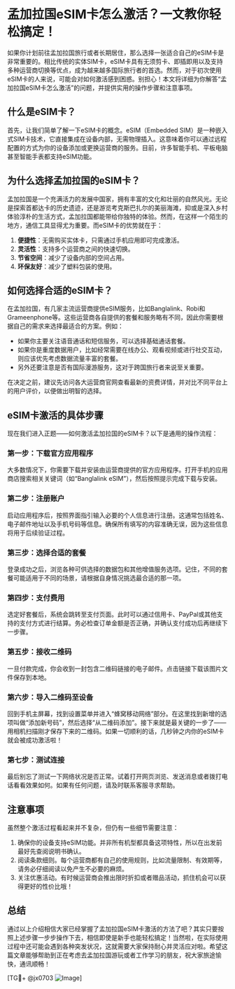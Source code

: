 # 孟加拉国eSIM卡怎么激活？一文教你轻松搞定！

如果你计划前往孟加拉国旅行或者长期居住，那么选择一张适合自己的eSIM卡是非常重要的。相比传统的实体SIM卡，eSIM卡具有无须剪卡、即插即用以及支持多种运营商切换等优点，成为越来越多国际旅行者的首选。然而，对于初次使用eSIM卡的人来说，可能会对如何激活感到困惑。别担心！本文将详细为你解答“孟加拉国eSIM卡怎么激活”的问题，并提供实用的操作步骤和注意事项。

## 什么是eSIM卡？

首先，让我们简单了解一下eSIM卡的概念。eSIM（Embedded SIM）是一种嵌入式SIM卡技术，它直接集成在设备内部，无需物理插入。这意味着你可以通过远程配置的方式为你的设备添加或更换运营商的服务。目前，许多智能手机、平板电脑甚至智能手表都支持eSIM功能。

## 为什么选择孟加拉国的eSIM卡？

孟加拉国是一个充满活力的发展中国家，拥有丰富的文化和壮丽的自然风光。无论是探索首都达卡的历史遗迹，还是游览考克斯巴扎尔的美丽海滩，抑或是深入乡村体验淳朴的生活方式，孟加拉国都能带给你独特的体验。然而，在这样一个陌生的地方，通信工具显得尤为重要。而eSIM卡的优势就在于：

1. **便捷性**：无需购买实体卡，只需通过手机应用即可完成激活。
2. **灵活性**：支持多个运营商之间的快速切换。
3. **节省空间**：减少了设备内部的空间占用。
4. **环保友好**：减少了塑料包装的使用。

## 如何选择合适的eSIM卡？

在孟加拉国，有几家主流运营商提供eSIM服务，比如Banglalink、Robi和Grameenphone等。这些运营商各自提供的套餐和服务略有不同，因此你需要根据自己的需求来选择最适合的方案。例如：

- 如果你主要关注语音通话和短信服务，可以选择基础通话套餐。
- 如果你是重度数据用户，比如经常需要在线办公、观看视频或进行社交互动，则应该优先考虑数据流量丰富的套餐。
- 另外还要注意是否有国际漫游服务，这对于跨国旅行者来说至关重要。

在决定之前，建议先访问各大运营商官网查看最新的资费详情，并对比不同平台上的用户评价，以便做出明智的选择。

## eSIM卡激活的具体步骤

现在我们进入正题——如何激活孟加拉国的eSIM卡？以下是通用的操作流程：

### 第一步：下载官方应用程序
大多数情况下，你需要下载并安装由运营商提供的官方应用程序。打开手机的应用商店搜索相关关键词（如“Banglalink eSIM”），然后按照提示完成下载与安装。

### 第二步：注册账户
启动应用程序后，按照界面指引输入必要的个人信息进行注册。这通常包括姓名、电子邮件地址以及手机号码等信息。确保所有填写的内容准确无误，因为这些信息将用于后续验证过程。

### 第三步：选择合适的套餐
登录成功之后，浏览各种可供选择的数据包和其他增值服务选项。记住，不同的套餐可能适用于不同的场景，请根据自身情况挑选最合适的那一项。

### 第四步：支付费用
选定好套餐后，系统会跳转至支付页面。此时可以通过信用卡、PayPal或其他支持的支付方式进行结算。务必检查订单金额是否正确，并确认支付成功后再继续下一步骤。

### 第五步：接收二维码
一旦付款完成，你会收到一封包含二维码链接的电子邮件。点击链接下载该图片文件保存到本地。

### 第六步：导入二维码至设备
回到手机主屏幕，找到设置菜单并进入“蜂窝移动网络”部分。在这里找到新增的选项叫做“添加新号码”，然后选择“从二维码添加”。接下来就是最关键的一步了——用相机扫描刚才保存下来的二维码。如果一切顺利的话，几秒钟之内你的eSIM卡就会被成功激活啦！

### 第七步：测试连接
最后别忘了测试一下网络状况是否正常。试着打开网页浏览、发送消息或者拨打电话看看效果如何。如果有任何问题，请及时联系客服寻求帮助。

## 注意事项

虽然整个激活过程看起来并不复杂，但仍有一些细节需要注意：

1. 确保你的设备支持eSIM功能。并非所有机型都具备这项特性，所以在出发前最好先查阅说明书确认。
2. 阅读条款细则。每个运营商都有自己的使用规则，比如流量限制、有效期等，请务必仔细阅读以免产生不必要的麻烦。
3. 关注优惠活动。有时候运营商会推出限时折扣或者赠品活动，抓住机会可以获得更好的性价比哦！

## 总结

通过以上介绍相信大家已经掌握了孟加拉国eSIM卡激活的方法了吧？其实只要按照上述步骤一步步操作下去，相信即使是新手也能轻松搞定！当然啦，在实际使用过程中还可能会遇到各种突发状况，这就需要大家保持耐心并灵活应对啦。希望这篇文章能够帮助到正在考虑去孟加拉国游玩或者工作学习的朋友，祝大家旅途愉快，通讯顺畅！

[TG💪+ @jx0703 ![Image](https://github.com/user-attachments/assets/dbca1d08-cadb-493c-b0ec-ad6f7a83f270)]